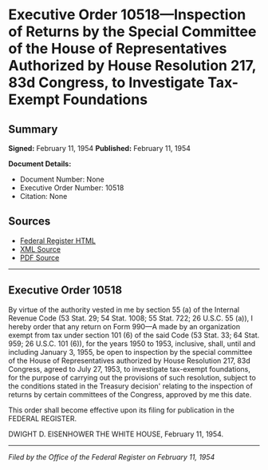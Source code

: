 # Executive Order 10518—Inspection of Returns by the Special Committee of the House of Representatives Authorized by House Resolution 217, 83d Congress, to Investigate Tax-Exempt Foundations

## Summary

**Signed:** February 11, 1954
**Published:** February 11, 1954

**Document Details:**
- Document Number: None
- Executive Order Number: 10518
- Citation: None

## Sources
- [Federal Register HTML](https://www.presidency.ucsb.edu/documents/executive-order-10518-inspection-returns-the-special-committee-the-house-representatives)
- [XML Source](None)
- [PDF Source](None)

---

## Executive Order 10518

By virtue of the authority vested in me by section 55 (a) of the Internal Revenue Code (53 Stat. 29; 54 Stat. 1008; 55 Stat. 722; 26 U.S.C. 55 (a)), I hereby order that any return on Form 990—A made by an organization exempt from tax under section 101 (6) of the said Code (53 Stat. 33; 64 Stat. 959; 26 U.S.C. 101 (6)), for the years 1950 to 1953, inclusive, shall, until and including January 3, 1955, be open to inspection by the special committee of the House of Representatives authorized by House Resolution 217, 83d Congress, agreed to July 27, 1953, to investigate tax-exempt foundations, for the purpose of carrying out the provisions of such resolution, subject to the conditions stated in the Treasury decision' relating to the inspection of returns by certain committees of the Congress, approved by me this date.

This order shall become effective upon its filing for publication in the FEDERAL
REGISTER.

DWIGHT D. EISENHOWER
THE WHITE HOUSE,
February 11, 1954.

---

*Filed by the Office of the Federal Register on February 11, 1954*
